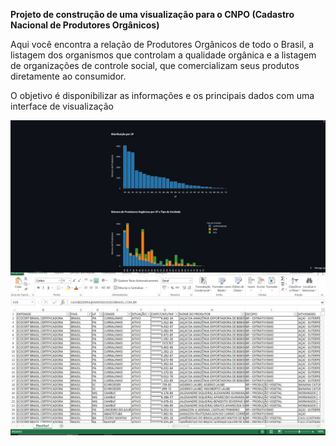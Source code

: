 **Projeto de construção de uma visualização para o CNPO (Cadastro Nacional de Produtores Orgânicos)**

Aqui você encontra a relação de Produtores Orgânicos de todo o Brasil, a listagem dos organismos que controlam a qualidade orgânica e a listagem de organizações de controle social, que comercializam seus produtos diretamente ao consumidor.

O objetivo é disponibilizar as informações e os principais dados com uma interface de visualização



![Image Error](image.jpg)

